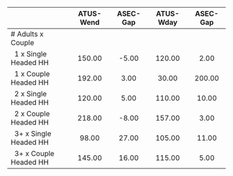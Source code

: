 
|                      |    ATUS-Wend |     ASEC-Gap |    ATUS-Wday |     ASEC-Gap |
| -------------------- | :----------: | :----------: | :----------: | :----------: |
| # Adults x Couple    |              |              |              |              |
| &nbsp;&nbsp;1 x Single Headed HH |       150.00 |        -5.00 |       120.00 |         2.00 |
| &nbsp;&nbsp;1 x Couple Headed HH |       192.00 |         3.00 |        30.00 |       200.00 |
| &nbsp;&nbsp;2 x Single Headed HH |       120.00 |         5.00 |       110.00 |        10.00 |
| &nbsp;&nbsp;2 x Couple Headed HH |       218.00 |        -8.00 |       157.00 |         3.00 |
| &nbsp;&nbsp;3+ x Single Headed HH |        98.00 |        27.00 |       105.00 |        11.00 |
| &nbsp;&nbsp;3+ x Couple Headed HH |       145.00 |        16.00 |       115.00 |         5.00 |

